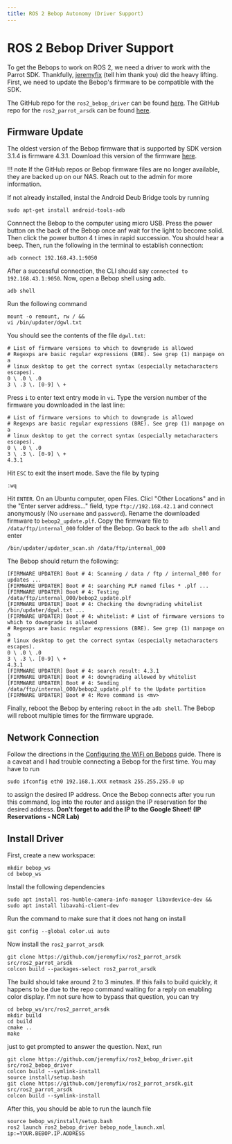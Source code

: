 ```yaml
---
title: ROS 2 Bebop Autonomy (Driver Support)
---
```


# ROS 2 Bebop Driver Support

To get the Bebops to work on ROS 2, we need a driver to work with the Parrot SDK. Thankfully, [jeremyfix](https://github.com/jeremyfix) (tell him thank you) did the heavy lifting. First, we need to update the Bebop's firmware to be compatible with the SDK.

The GitHub repo for the `ros2_bebop_driver` can be found [here](https://github.com/jeremyfix/ros2_bebop_driver?tab=readme-ov-file). The GitHub repo for the `ros2_parrot_arsdk` can be found [here](https://github.com/jeremyfix/ros2_parrot_arsdk).

## Firmware Update

The oldest version of the Bebop firmware that is supported by SDK version 3.1.4 is firmware 4.3.1. Download this version of the firmware [here](https://github-wiki-see.page/m/uavpal/beboptwo4g/wiki/Manual-firmware-upgrade-and-downgrade-of-Parrot-Bebop-2).

!!! note
If the GitHub repos or Bebop firmware files are no longer available, they are backed up on our NAS. Reach out to the admin for more information.

If not already installed, instal the Android Deub Bridge tools by running

```
sudo apt-get install android-tools-adb
```

Connnect the Bebop to the computer using micro USB. Press the power button on the back of the Bebop once anf wait for the light to become solid. Then click the power button 4 t imes in rapid succession. You should hear a beep. Then, run the following in the terminal to establish connection:

```
adb connect 192.168.43.1:9050
```

After a successful connection, the CLI should say `connected to 192.168.43.1:9050`. Now, open a Bebop shell using adb.

```
adb shell
```

Run the following command

```
mount -o remount, rw / &&
vi /bin/updater/dgwl.txt
```

You should see the contents of the file `dgwl.txt`:

```
# List of firmware versions to which to downgrade is allowed
# Regexps are basic regular expressions (BRE). See grep (1) manpage on a
# linux desktop to get the correct syntax (especially metacharacters escapes).
0 \ .0 \ .0
3 \ .3 \. [0-9] \ +
```

Press `i` to enter text entry mode in `vi`. Type the version number of the firmware you downloaded in the last line:

```
# List of firmware versions to which to downgrade is allowed
# Regexps are basic regular expressions (BRE). See grep (1) manpage on a
# linux desktop to get the correct syntax (especially metacharacters escapes).
0 \ .0 \ .0
3 \ .3 \. [0-9] \ +
4.3.1
```

Hit `ESC` to exit the insert mode. Save the file by typing

```
:wq
```

Hit `ENTER`. On an Ubuntu computer, open Files. Clicl "Other Locations" and in the "Enter server address..." field, type `ftp://192.168.42.1` and connect anonymously (No `username` and `password`). Rename the downloaded firmware to `bebop2_update.plf`. Copy the firmware file to `/data/ftp/internal_000` folder of the Bebop. Go back to the `adb shell` and enter

```
/bin/updater/updater_scan.sh /data/ftp/internal_000
```

The Bebop should return the following:

```
[FIRMWARE UPDATER] Boot # 4: Scanning / data / ftp / internal_000 for updates ...
[FIRMWARE UPDATER] Boot # 4: searching PLF named files * .plf ...
[FIRMWARE UPDATER] Boot # 4: Testing /data/ftp/internal_000/bebop2_update.plf
[FIRMWARE UPDATER] Boot # 4: Checking the downgrading whitelist /bin/updater/dgwl.txt ...
[FIRMWARE UPDATER] Boot # 4: whitelist: # List of firmware versions to which to downgrade is allowed
# Regexps are basic regular expressions (BRE). See grep (1) manpage on a
# linux desktop to get the correct syntax (especially metacharacters escapes).
0 \ .0 \ .0
3 \ .3 \. [0-9] \ +
4.3.1
[FIRMWARE UPDATER] Boot # 4: search result: 4.3.1
[FIRMWARE UPDATER] Boot # 4: downgrading allowed by whitelist
[FIRMWARE UPDATER] Boot # 4: Sending
/data/ftp/internal_000/bebop2_update.plf to the Update partition
[FIRMWARE UPDATER] Boot # 4: Move command is <mv>
```

Finally, reboot the Bebop by entering `reboot` in the `adb shell`. The Bebop will reboot multiple times for the firmware upgrade.

## Network Connection

Follow the directions in the [Configuring the WiFi on Bebops](../parrot/configure-network.md) guide. There is a caveat and I had trouble connecting a Bebop for the first time. You may have to run

```
sudo ifconfig eth0 192.168.1.XXX netmask 255.255.255.0 up
```

to assign the desired IP address. Once the Bebop connects after you run this command, log into the router and assign the IP reservation for the desired address. **Don't forget to add the IP to the Google Sheet! (IP Reservations - NCR Lab)**

## Install Driver

First, create a new workspace:

```
mkdir bebop_ws
cd bebop_ws
```

Install the following dependencies

```
sudo apt install ros-humble-camera-info-manager libavdevice-dev && sudo apt install libavahi-client-dev

```

Run the command to make sure that it does not hang on install

```
git config --global color.ui auto
```

Now install the `ros2_parrot_arsdk`

```
git clone https://github.com/jeremyfix/ros2_parrot_arsdk src/ros2_parrot_arsdk
colcon build --packages-select ros2_parrot_arsdk
```

The build should take around 2 to 3 minutes. If this fails to build quickly, it happens to be due to the repo command waiting for a reply on enabling color display. I'm not sure how to bypass that question, you can try

```
cd bebop_ws/src/ros2_parrot_arsdk
mkdir build
cd build
cmake ..
make
```

just to get prompted to answer the question. Next, run

```
git clone https://github.com/jeremyfix/ros2_bebop_driver.git src/ros2_bebop_driver
colcon build --symlink-install
source install/setup.bash
git clone https://github.com/jeremyfix/ros2_parrot_arsdk.git src/ros2_parrot_arsdk
colcon build --symlink-install
```

After this, you should be able to run the launch file

```
source bebop_ws/install/setup.bash
ros2 launch ros2_bebop_driver bebop_node_launch.xml ip:=YOUR.BEBOP.IP.ADDRESS
```
